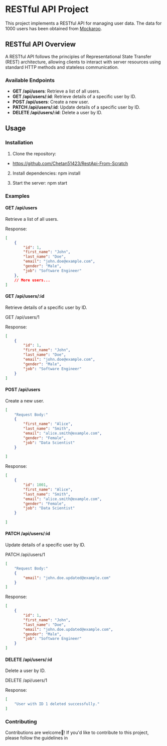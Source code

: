 # RESTful API Project

This project implements a RESTful API for managing user data. The data for 1000 users has been obtained from [Mockaroo](https://mockaroo.com/).

## RESTful API Overview

A RESTful API follows the principles of Representational State Transfer (REST) architecture, allowing clients to interact with server resources using standard HTTP methods and stateless communication.

### Available Endpoints

- **GET /api/users**: Retrieve a list of all users.
- **GET /api/users/:id**: Retrieve details of a specific user by ID.
- **POST /api/users**: Create a new user.
- **PATCH /api/users/:id**: Update details of a specific user by ID.
- **DELETE /api/users/:id**: Delete a user by ID.

## Usage

### Installation

1. Clone the repository:
* <https://github.com/Chetan51423/RestApi-From-Scratch>

2. Install dependencies:
npm install

3. Start the server:
npm start


### Examples

#### GET /api/users

Retrieve a list of all users.


Response:
```json
[
    {
        "id": 1,
        "first_name": "John",
        "last_name": "Doe",
        "email": "john.doe@example.com",
        "gender": "Male",
        "job": "Software Engineer"
    },
    // More users...
]
```
#### GET /api/users/:id
Retrieve details of a specific user by ID.

GET /api/users/1


Response:

```json
[
    {
        "id": 1,
        "first_name": "John",
        "last_name": "Doe",
        "email": "john.doe@example.com",
        "gender": "Male",
        "job": "Software Engineer"
    }   
]
```

#### POST /api/users
Create a new user.

```json
[
    "Request Body:"
    {
        "first_name": "Alice",
        "last_name": "Smith",
        "email": "alice.smith@example.com",
        "gender": "Female",
        "job": "Data Scientist"
    }
 
]
```

Response:

```json
[
    {
        "id": 1001,
        "first_name": "Alice",
        "last_name": "Smith",
        "email": "alice.smith@example.com",
        "gender": "Female",
        "job": "Data Scientist"
    }
  
]
```

#### PATCH /api/users/:id
Update details of a specific user by ID.

PATCH /api/users/1
```json
[
    "Request Body:"
    {
        "email": "john.doe.updated@example.com"
    }
]
``` 

Response:

```json
[
    {
        "id": 1,
        "first_name": "John",
        "last_name": "Doe",
        "email": "john.doe.updated@example.com",
        "gender": "Male",
        "job": "Software Engineer"
    }
]
```

#### DELETE /api/users/:id
Delete a user by ID.

DELETE /api/users/1

Response:

```json
[
    "User with ID 1 deleted successfully."
]
```


### Contributing 

Contributions are welcome🤗! If you'd like to contribute to this project, please follow the guidelines in 